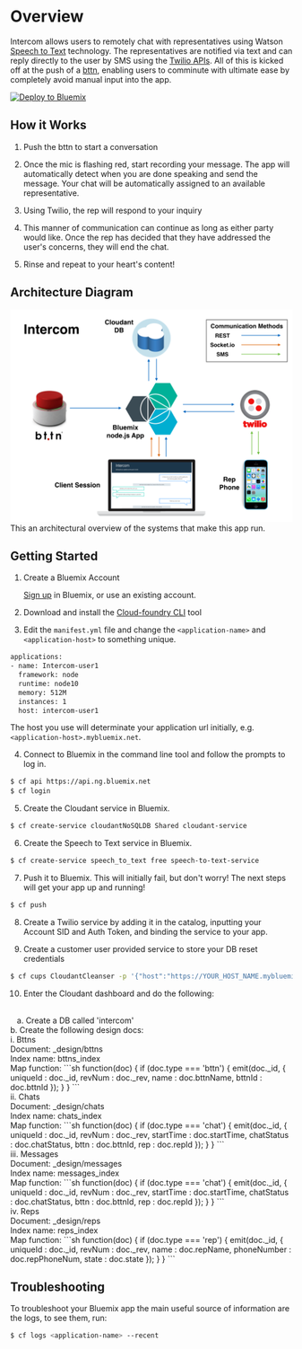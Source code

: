 # Overview

Intercom allows users to remotely chat with representatives using Watson [Speech to Text][speech_text_url] technology. The representatives are notified via text and can reply directly to the user by SMS using the [Twilio APIs][twilio_url]. All of this is kicked off at the push of a [bttn][bttn_url], enabling users to comminute with ultimate ease by completely avoid manual input into the app.

[![Deploy to Bluemix](https://bluemix.net/deploy/button.png)](https://bluemix.net/deploy?repository=https://github.com/IBM-Bluemix/intercom-nodejs)

## How it Works

1. Push the bttn to start a conversation

2. Once the mic is flashing red, start recording your message. The app will automatically detect when you are done speaking and send the message. Your chat will be automatically assigned to an available representative.

3. Using Twilio, the rep will respond to your inquiry

4. This manner of communication can continue as long as either party would like. Once the rep has decided that they have addressed the user's concerns, they will end the chat.

5. Rinse and repeat to your heart's content!

## Architecture Diagram

<img src="https://raw.githubusercontent.com/IBM-Bluemix/intercom-nodejs/master/public/images/diagram.png" width="650px"><br>This an architectural overview of the systems that make this app run.<br>

## Getting Started

1. Create a Bluemix Account

    [Sign up][sign_up_url] in Bluemix, or use an existing account.

2. Download and install the [Cloud-foundry CLI][cloud_foundry_url] tool

3. Edit the `manifest.yml` file and change the `<application-name>` and `<application-host>` to something unique.
  ```none
  applications:
  - name: Intercom-user1
    framework: node
    runtime: node10
    memory: 512M
    instances: 1
    host: intercom-user1
  ```
  The host you use will determinate your application url initially, e.g. `<application-host>.mybluemix.net`.

4. Connect to Bluemix in the command line tool and follow the prompts to log in.
  ```sh
  $ cf api https://api.ng.bluemix.net
  $ cf login
  ```

5. Create the Cloudant service in Bluemix.
  ```sh
  $ cf create-service cloudantNoSQLDB Shared cloudant-service
  ```

6. Create the Speech to Text service in Bluemix.
  ```sh
  $ cf create-service speech_to_text free speech-to-text-service
  ```

7. Push it to Bluemix. This will initially fail, but don't worry! The next steps will get your app up and running!
  ```sh
  $ cf push
  ```

8. Create a Twilio service by adding it in the catalog, inputting your Account SID and Auth Token, and binding the service to your app.

9. Create a customer user provided service to store your DB reset credentials
  ```sh
  $ cf cups CloudantCleanser -p '{"host":"https://YOUR_HOST_NAME.mybluemix.net/db/reset","username":"YOUR_USER_NAME","password":"YOUR_PASSWORD"}'
  ```
10. Enter the Cloudant dashboard and do the following:
<br>
&nbsp;&nbsp;&nbsp;a. Create a DB called 'intercom'

<br>
  b. Create the following design docs:

<br>
    i. Bttns

<br>
    Document: _design/bttns

<br>
    Index name: bttns_index

<br>
    Map function:
      ```sh
      function(doc) {
        if (doc.type === 'bttn') {
          emit(doc._id, {
            uniqueId : doc._id,
            revNum : doc._rev,
            name : doc.bttnName,
            bttnId : doc.bttnId
          });
        }
      }
      ```
<br>
    ii. Chats

<br>
    Document: _design/chats

<br>
    Index name: chats_index

<br>
    Map function:
      ```sh
      function(doc) {
          if (doc.type === 'chat') {
            emit(doc._id, {
              uniqueId : doc._id,
              revNum : doc._rev,
              startTime : doc.startTime,
              chatStatus : doc.chatStatus,
              bttn : doc.bttnId,
              rep : doc.repId
            });
          }
      }
      ```
<br>
    iii. Messages

<br>
    Document: _design/messages

<br>
    Index name: messages_index

<br>
    Map function:
      ```sh
      function(doc) {
          if (doc.type === 'chat') {
            emit(doc._id, {
              uniqueId : doc._id,
              revNum : doc._rev,
              startTime : doc.startTime,
              chatStatus : doc.chatStatus,
              bttn : doc.bttnId,
              rep : doc.repId
            });
          }
      }
      ```
<br>
    iv. Reps

<br>
    Document: _design/reps

<br>
    Index name: reps_index

<br>
    Map function:
      ```sh
      function(doc) {
          if (doc.type === 'rep') {
            emit(doc._id, {
              uniqueId : doc._id,
              revNum : doc._rev,
              name : doc.repName,
              phoneNumber : doc.repPhoneNum,
              state : doc.state
            });
          }
      }
      ```

## Troubleshooting

To troubleshoot your Bluemix app the main useful source of information are the logs, to see them, run:

  ```sh
  $ cf logs <application-name> --recent
  ```

[speech_text_url]: https://www.ibm.com/smarterplanet/us/en/ibmwatson/developercloud/speech-to-text.html
[twilio_url]: https://www.twilio.com/docs/api
[bttn_url]: http://bt.tn/
[sign_up_url]: https://apps.admin.ibmcloud.com/manage/trial/bluemix.html
[cloud_foundry_url]: https://github.com/cloudfoundry/cli
